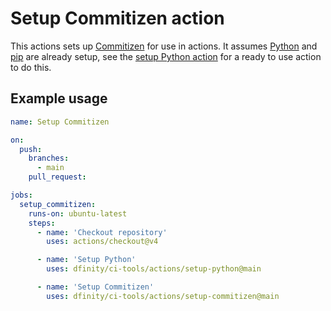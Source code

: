 # Setup Commitizen action

This actions sets up [Commitizen](https://commitizen-tools.github.io/commitizen/) for use in actions. It assumes [Python](https://www.python.org/) and [pip](https://pip.pypa.io/en/stable/) are already setup, see the [setup Python action](../setup-python/README.md) for a ready to use action to do this.

## Example usage

```yaml
name: Setup Commitizen

on:
  push:
    branches:
      - main
    pull_request:

jobs:
  setup_commitizen:
    runs-on: ubuntu-latest
    steps:
      - name: 'Checkout repository'
        uses: actions/checkout@v4

      - name: 'Setup Python'
        uses: dfinity/ci-tools/actions/setup-python@main

      - name: 'Setup Commitizen'
        uses: dfinity/ci-tools/actions/setup-commitizen@main
```
